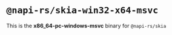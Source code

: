 # `@napi-rs/skia-win32-x64-msvc`

This is the **x86_64-pc-windows-msvc** binary for `@napi-rs/skia`
